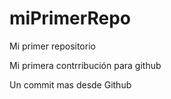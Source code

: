 # miPrimerRepo

Mi primer repositorio

Mi primera contrribución para github

Un commit mas desde Github
